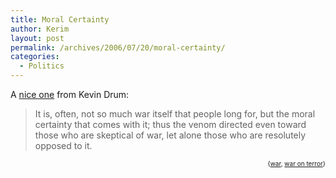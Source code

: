 ```yaml
---
title: Moral Certainty
author: Kerim
layout: post
permalink: /archives/2006/07/20/moral-certainty/
categories:
  - Politics
---
```

A <a href="http://www.washingtonmonthly.com/archives/individual/2006_07/009204.php" onclick="_gaq.push(['_trackEvent', 'outbound-article', 'http://www.washingtonmonthly.com/archives/individual/2006_07/009204.php', 'nice one']);" >nice one</a> from Kevin Drum:

> It is, often, not so much war itself that people long for, but the moral certainty that comes with it; thus the venom directed even toward those who are skeptical of war, let alone those who are resolutely opposed to it. 

<!-- technorati tags start -->

<div style="text-align:right;">
  <span style="font-size:x-small;">{<a href="http://www.technorati.com/tag/war" onclick="_gaq.push(['_trackEvent', 'outbound-article', 'http://www.technorati.com/tag/war', 'war']);"  rel="tag">war</a>, <a href="http://www.technorati.com/tag/war on terror" onclick="_gaq.push(['_trackEvent', 'outbound-article', 'http://www.technorati.com/tag/war on terror', 'war on terror']);"  rel="tag">war on terror</a>}</span>


<!-- technorati tags end -->


